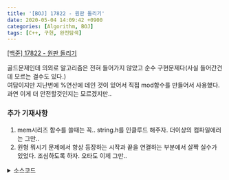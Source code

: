 ```yaml
---
title: '[BOJ] 17822 - 원판 돌리기'
date: 2020-05-04 14:09:42 +0900
categories: [Algorithm, BOJ]
tags: [C++, 구현, 완전탐색]
---
```


[[백준] 17822 - 원판 돌리기](https://www.acmicpc.net/problem/17822)<br>

골드문제인데 의외로 알고리즘은 전혀 들어가지 않았고 순수 구현문제다(사실 들어간건데 모르는 걸수도 있다.)<br>
여담이지만 지난번에 %연산에 데인 것이 있어서 직접 mod함수를 만들어서 사용했다. 과연 이게 더 안전할것인지는 모르겠지만..

### 추가 기재사항
1. mem시리즈 함수를 쓸때는 꼭.. string.h를 인클루드 해주자. 더이상의 컴파일에러는 그만..
2. 원형 뭐시기 문제에서 항상 등장하는 시작과 끝을 연결하는 부분에서 살짝 실수가 있었다. 조심하도록 하자. 오타도 이제 그만..

<details>
  <summary> 소스코드 </summary>
    <div markdown="1">

```c++
#include <iostream>
#include <algorithm>
#include <vector>
#include <functional>
#include <map>
#include <queue>
#include <string.h>
#define MAX = 987654321
using namespace std;
typedef pair<int, int> PII;

const int dr[4] = { 0,0,1,-1 }, dc[4] = { 1,-1,0,0 };
int n, m, t, arr[55][55], x, d, k;

int mod(int a, int b) {
	if (a >= b) a -= b;
	if (a < 0) a += b;
	return a;
}

int main(void) {
	scanf("%d %d %d", &n, &m, &t);
	for (int i = 1; i <= n; i++) {
		for (int j = 0; j < m; j++) {
			scanf("%d", arr[i] + j);
		}
	}
	for (int i = 0; i < t; i++) {
		scanf("%d %d %d", &x, &d, &k);
		if (d) k *= -1;
		for (int j = 1; j * x <= n; j++) {
			int tmp[55] = { 0, };
			for (int z = 0; z < m; z++) {
				tmp[mod(z + k, m)] = arr[j * x][z];
			}
			memcpy(arr[j * x], tmp, 4 * m);
		}
		int sum = 0, cnt = 0;
		bool ck = true, e[55][55] = { 0, };
		for (int j = 1; j <= n; j++) {
			for (int z = 0; z < m; z++) {
				if (e[j][z] || arr[j][z] == 0) continue;
				for (int y = 0; y < 4; y++) {
					int r = j + dr[y], c = mod(z + dc[y], m);
					if (r > 0 && r <= n && arr[j][z] == arr[r][c]) {
						ck = false;
						e[r][c] = true;
						e[j][z] = true;
					}
				}
				if (!e[j][z] || arr[j][z] == 0) {
					sum += arr[j][z];
					cnt++;
				}
			}
		}
		if (ck) {
			if (cnt == 0) break;
			for (int j = 1; j <= n; j++) {
				for (int z = 0; z < m; z++) {
					if (e[j][z] || arr[j][z] == 0) continue;
					if (arr[j][z] * cnt > sum) {
						arr[j][z]--;
					}
					else if (arr[j][z] * cnt < sum) {
						arr[j][z]++;
					}
				}
			}
		}
		else {
			for (int j = 1; j <= n; j++) {
				for (int z = 0; z < m; z++) {
					if (e[j][z]) arr[j][z] = 0;
				}
			}
		}
	}
	int sum = 0;
	for (int i = 1; i <= n; i++) {
		for (int j = 0; j < m; j++) {
			sum += arr[i][j];
		}
	}
	printf("%d", sum);
	return 0;
}
```

</div>
</details>